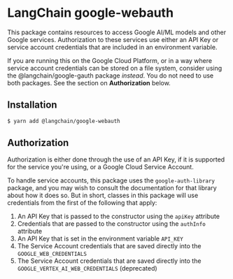 # LangChain google-webauth

This package contains resources to access Google AI/ML models
and other Google services. Authorization to these services use
either an API Key or service account credentials that are included
in an environment variable.

If you are running this on the Google Cloud Platform, or in a way
where service account credentials can be stored on a file system,
consider using the @langchain/google-gauth
package *instead*. You do not need to use both packages. See the
section on **Authorization** below.


## Installation

```bash
$ yarn add @langchain/google-webauth
```


## Authorization

Authorization is either done through the use of an API Key, if it is
supported for the service you're using, or a Google Cloud Service
Account.

To handle service accounts, this package uses the `google-auth-library`
package, and you may wish to consult the documentation for that library
about how it does so. But in short, classes in this package will use
credentials from the first of the following that apply:

1. An API Key that is passed to the constructor using the `apiKey` attribute
2. Credentials that are passed to the constructor using the `authInfo` attribute
3. An API Key that is set in the environment variable `API_KEY`
4. The Service Account credentials that are saved directly into the
   `GOOGLE_WEB_CREDENTIALS`
5. The Service Account credentials that are saved directly into the
   `GOOGLE_VERTEX_AI_WEB_CREDENTIALS` (deprecated)

